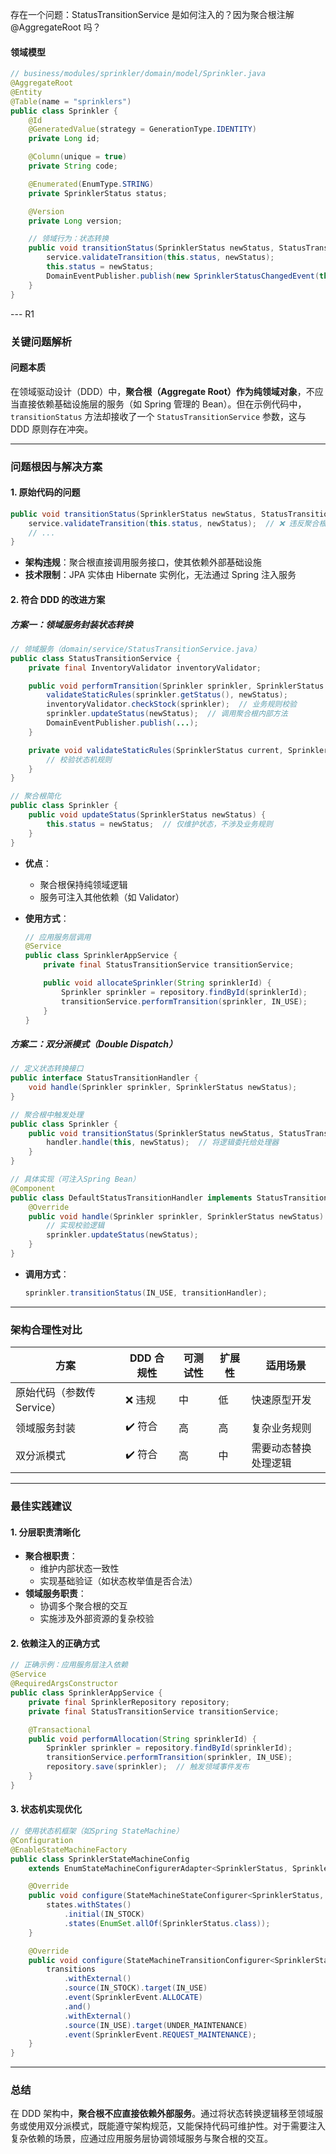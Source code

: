 存在一个问题：StatusTransitionService 是如何注入的？因为聚合根注解@AggregateRoot 吗？

#### **领域模型**

```java
// business/modules/sprinkler/domain/model/Sprinkler.java
@AggregateRoot
@Entity
@Table(name = "sprinklers")
public class Sprinkler {
    @Id
    @GeneratedValue(strategy = GenerationType.IDENTITY)
    private Long id;

    @Column(unique = true)
    private String code;

    @Enumerated(EnumType.STRING)
    private SprinklerStatus status;

    @Version
    private Long version;

    // 领域行为：状态转换
    public void transitionStatus(SprinklerStatus newStatus, StatusTransitionService service) {
        service.validateTransition(this.status, newStatus);
        this.status = newStatus;
        DomainEventPublisher.publish(new SprinklerStatusChangedEvent(this));
    }
}
```

--- R1

### 关键问题解析

#### **问题本质**

在领域驱动设计（DDD）中，**聚合根（Aggregate Root）作为纯领域对象**，不应当直接依赖基础设施层的服务（如 Spring 管理的 Bean）。但在示例代码中，`transitionStatus` 方法却接收了一个 `StatusTransitionService` 参数，这与 DDD 原则存在冲突。

---

### **问题根因与解决方案**

#### **1. 原始代码的问题**

```java
public void transitionStatus(SprinklerStatus newStatus, StatusTransitionService service) {
    service.validateTransition(this.status, newStatus);  // ❌ 违反聚合根职责单一原则
    // ...
}
```

- **架构违规**：聚合根直接调用服务接口，使其依赖外部基础设施
- **技术限制**：JPA 实体由 Hibernate 实例化，无法通过 Spring 注入服务

#### **2. 符合 DDD 的改进方案**

##### **方案一：领域服务封装状态转换**

```java
// 领域服务（domain/service/StatusTransitionService.java）
public class StatusTransitionService {
    private final InventoryValidator inventoryValidator;

    public void performTransition(Sprinkler sprinkler, SprinklerStatus newStatus) {
        validateStaticRules(sprinkler.getStatus(), newStatus);
        inventoryValidator.checkStock(sprinkler);  // 业务规则校验
        sprinkler.updateStatus(newStatus);  // 调用聚合根内部方法
        DomainEventPublisher.publish(...);
    }

    private void validateStaticRules(SprinklerStatus current, SprinklerStatus target) {
        // 校验状态机规则
    }
}

// 聚合根简化
public class Sprinkler {
    public void updateStatus(SprinklerStatus newStatus) {
        this.status = newStatus;  // 仅维护状态，不涉及业务规则
    }
}
```

- **优点**：
  - 聚合根保持纯领域逻辑
  - 服务可注入其他依赖（如 Validator）
- **使用方式**：

  ```java
  // 应用服务层调用
  @Service
  public class SprinklerAppService {
      private final StatusTransitionService transitionService;

      public void allocateSprinkler(String sprinklerId) {
          Sprinkler sprinkler = repository.findById(sprinklerId);
          transitionService.performTransition(sprinkler, IN_USE);
      }
  }
  ```

##### **方案二：双分派模式（Double Dispatch）**

```java
// 定义状态转换接口
public interface StatusTransitionHandler {
    void handle(Sprinkler sprinkler, SprinklerStatus newStatus);
}

// 聚合根中触发处理
public class Sprinkler {
    public void transitionStatus(SprinklerStatus newStatus, StatusTransitionHandler handler) {
        handler.handle(this, newStatus);  // 将逻辑委托给处理器
    }
}

// 具体实现（可注入Spring Bean）
@Component
public class DefaultStatusTransitionHandler implements StatusTransitionHandler {
    @Override
    public void handle(Sprinkler sprinkler, SprinklerStatus newStatus) {
        // 实现校验逻辑
        sprinkler.updateStatus(newStatus);
    }
}
```

- **调用方式**：
  ```java
  sprinkler.transitionStatus(IN_USE, transitionHandler);
  ```

---

### **架构合理性对比**

| **方案**                   | **DDD 合规性** | **可测试性** | **扩展性** | **适用场景**         |
| -------------------------- | -------------- | ------------ | ---------- | -------------------- |
| 原始代码（参数传 Service） | ❌ 违规        | 中           | 低         | 快速原型开发         |
| 领域服务封装               | ✔️ 符合        | 高           | 高         | 复杂业务规则         |
| 双分派模式                 | ✔️ 符合        | 高           | 中         | 需要动态替换处理逻辑 |

---

### **最佳实践建议**

#### **1. 分层职责清晰化**

- **聚合根职责**：
  - 维护内部状态一致性
  - 实现基础验证（如状态枚举值是否合法）
- **领域服务职责**：
  - 协调多个聚合根的交互
  - 实施涉及外部资源的复杂校验

#### **2. 依赖注入的正确方式**

```java
// 正确示例：应用服务层注入依赖
@Service
@RequiredArgsConstructor
public class SprinklerAppService {
    private final SprinklerRepository repository;
    private final StatusTransitionService transitionService;

    @Transactional
    public void performAllocation(String sprinklerId) {
        Sprinkler sprinkler = repository.findById(sprinklerId);
        transitionService.performTransition(sprinkler, IN_USE);
        repository.save(sprinkler);  // 触发领域事件发布
    }
}
```

#### **3. 状态机实现优化**

```java
// 使用状态机框架（如Spring StateMachine）
@Configuration
@EnableStateMachineFactory
public class SprinklerStateMachineConfig
    extends EnumStateMachineConfigurerAdapter<SprinklerStatus, SprinklerEvent> {

    @Override
    public void configure(StateMachineStateConfigurer<SprinklerStatus, SprinklerEvent> states) {
        states.withStates()
            .initial(IN_STOCK)
            .states(EnumSet.allOf(SprinklerStatus.class));
    }

    @Override
    public void configure(StateMachineTransitionConfigurer<SprinklerStatus, SprinklerEvent> transitions) {
        transitions
            .withExternal()
            .source(IN_STOCK).target(IN_USE)
            .event(SprinklerEvent.ALLOCATE)
            .and()
            .withExternal()
            .source(IN_USE).target(UNDER_MAINTENANCE)
            .event(SprinklerEvent.REQUEST_MAINTENANCE);
    }
}
```

---

### **总结**

在 DDD 架构中，**聚合根不应直接依赖外部服务**。通过将状态转换逻辑移至领域服务或使用双分派模式，既能遵守架构规范，又能保持代码可维护性。对于需要注入复杂依赖的场景，应通过应用服务层协调领域服务与聚合根的交互。
